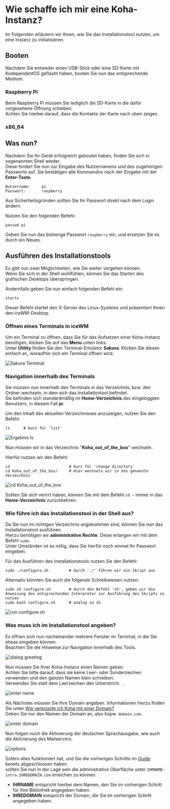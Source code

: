 
# Wie schaffe ich mir eine Koha-Instanz?

Im Folgenden erläutern wir Ihnen, wie Sie das Installationstool nutzen, um eine Instanz zu initialisieren.

## Booten 

Nachdem Sie entweder einen USB-Stick oder eine SD-Karte mit KodependentOS geflasht haben, booten Sie nun das entsprechende Medium.

### Raspberry Pi

Beim Raspberry Pi müssen Sie lediglich die SD-Karte in die dafür vorgesehene Öffnung schieben.\
Achten Sie hierbei darauf, dass die Kontakte der Karte nach oben zeigen.

### x86_64

## Was nun?

Nachdem Sie Ihr Gerät erfolgreich gebootet haben, finden Sie sich in sogenannten Shell wieder.\
Diese fordert Sie nun zur Eingabe des Nutzernamens und des zugehörigen Passworts auf.
Sie bestätigen alle Kommandos nach der Eingabe mit der __Enter-Taste__.  

```
Nutzername:     pi
Passwort:       raspberry
```

Aus Sicherheitsgründen sollten Sie Ihr Passwort direkt nach dem Login ändern.  

Nutzen Sie den folgenden Befehl:

```
passwd pi
```

Geben Sie nun das bisherige Passwort `raspberry` ein, und ersetzen Sie es durch ein Neues.

## Ausführen des Installationstools

Es gibt nun zwei Möglichkeiten, wie Sie weiter vorgehen können.\
Wenn Sie sich in der Shell wohlfühlen, können Sie das Starten des grafischen Desktops überspringen.  

Andernfalls geben Sie nun einfach folgenden Befehl ein:

```
startx
```

Dieser Befehl startet den X-Server des Linux-Systems und präsentiert Ihnen den iceWM-Desktop.

### Öffnen eines Terminals in iceWM

Um ein Terminal zu öffnen, dass Sie für das Aufsetzen einer Koha-Instanz benötigen, klicken Sie auf das __Menu__ unten links.\
Unter __Utility__ finden Sie den Terminal-Emulator __Sakura__. Klicken Sie diesen einfach an, woraufhin sich ein Terminal öffnen wird.

![Sakura Terminal](Images/install_terminal.PNG)

### Navigation innerhalb des Terminals

Sie müssen nun innerhalb des Terminals in das Verzeichnis, bzw. den Ordner wechseln, in dem sich das Installationtool befindet.\
Sie befinden sich standardmäßig im __Home-Verzeichnis__ des eingeloggten Benutzers, in diesem Fall __pi__.  

Um den Inhalt des aktuellen Verzeichnisses anzuzeigen, nutzen Sie den Befehl:

```
ls      # kurz für 'list'
```

![Ergebnis ls](Images/install_ls.PNG)

Nun müssen wir in das Verzeichnis "__Koha_out_of_the_box__" wechseln.  

Hierfür nutzen wir den Befehl:

```
cd                          # kurz für 'change directory'
cd Koha_out_of_the_box/     # Hier wechseln wir in das genannte Verzeichnis
```

![cd Koha_out_of_the_box](Images/install_cd_kootb.PNG)


Sollten Sie sich verirrt haben, können Sie mit dem Befehl `cd ~` immer in das __Home-Verzeichnis__ zurückkehren.

### Wie führe ich das Installationstool in der Shell aus?

Da Sie nun im richtigen Verzeichnis angekommen sind, können Sie nun das Installationstool ausführen.\
Hierzu benötigen wir __administrative Rechte__. Diese erlangen wir mit dem Befehl `sudo`.\
Unter Umständen ist es nötig, dass Sie hierfür noch einmal Ihr Passwort eingeben. 

Für das Ausführen des Installationstools nutzen Sie den Befehl: 

```
sudo ./configure.sh         # durch './' führen wir ein Skript aus  
```

Alternativ könnten Sie auch die folgende Schreibweisen nutzen:

```
sudo sh configure.sh        # durch den Befehl 'sh', geben wir die Anweisung den entsprechenden Interpreter zur Ausführung des Skripts zu nutzen
sudo bash configure.sh      # analog zu sh
```

![run configure.sh](Images/install_sudo_configure.PNG)

### Was muss ich im Installationstool angeben?

Es öffnen sich nun nacheinander mehrere Fenster im Terminal, in die Sie etwas eingeben können.\
Beachten Sie die Hinweise zur Navigation innerhalb des Tools. 

![dialog greeting](Images/install_dialog_greeting.PNG)

Nun müssen Sie Ihrer Koha-Instanz einen Namen geben.\
Achten Sie bitte darauf, dass sie keine Leer- oder Sonderzeichen verwenden und den ganzen Namen klein schreiben.\
Verwenden Sie statt dem Leerzeichen den Unterstrich: `_`.

![enter name](Images/install_dialog_name.PNG)

Als Nächstes müssen Sie Ihre Domain angeben. Informationen hierzu finden Sie unter [Wie verknüpfe ich Koha mit einer Domain?](https://pders01.github.io/Koha_out_of_the_box/#/registrar)\
Geben Sie nur den Namen der Domain an, also bspw. `domain.com`.

![enter domain](Images/install_dialog_domain.PNG)

Nun folgen noch die Aktivierung der deutschen Sprachausgabe, wie auch die Aktivierung des Mailservers.

![options](Images/install_dialog_options.PNG)

Sofern alles funktioniert hat, und Sie die vorherigen Schritte im [Guide](https://pders01.github.io/Koha_out_of_the_box/#/registrar) bereits abgeschlossen haben\
sollten Sie nun in der Lage sein die administrative Oberfläche unter `IHRNAME-intra.IHREDOMAIN.com` erreichen zu können.  

* __IHRNAME__ entspricht hierbei dem Namen, den Sie im vorherigen Schritt für Ihre Bibliothek angegeben haben.
* __IHREDOMAIN__ entspricht der Domain, die Sie im vorherigen Schritt angegeben haben. 
